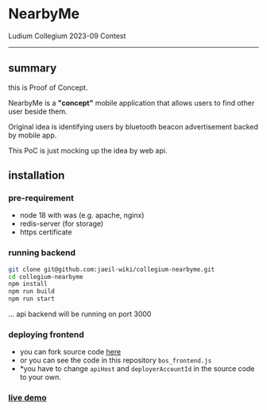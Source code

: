 # NearbyMe
Ludium Collegium 2023-09 Contest

---
## summary
this is Proof of Concept.

NearbyMe is a **"concept"** mobile application that allows users to find other user beside them.

Original idea is identifying users by bluetooth beacon advertisement backed by mobile app.

This PoC is just mocking up the idea by web api. 

## installation
### pre-requirement
- node 18 with was (e.g. apache, nginx)
- redis-server (for storage)
- https certificate

### running backend
```bash
git clone git@github.com:jaeil-wiki/collegium-nearbyme.git
cd collegium-nearbyme
npm install
npm run build
npm run start
```
... api backend will be running on port 3000

### deploying frontend
- you can fork source code [here](https://jutsu.ai/search/58423e7fe4bbc6956ea637d23cbeedee8ec23873fcd93bafb69086af625563e9/widget/NearbyMe)
- or you can see the code in this repository `bos_frontend.js`
- *you have to change `apiHost` and `deployerAccountId` in the source code to your own.

### [live demo](https://near.social/58423e7fe4bbc6956ea637d23cbeedee8ec23873fcd93bafb69086af625563e9/widget/NearbyMe?place=1)